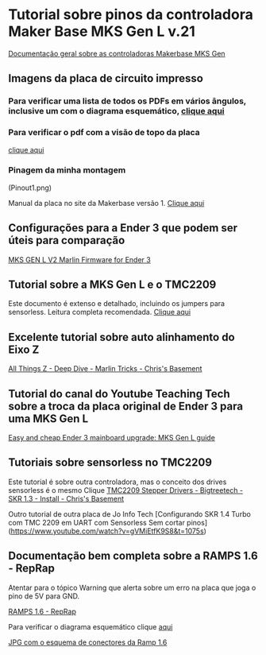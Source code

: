 # Tutorial sobre pinos da controladora Maker Base MKS Gen L v.21

[Documentação geral sobre as controladoras Makerbase MKS Gen](https://github.com/edilsoncorrea/MKS-GEN_L)

## Imagens da placa de circuito impresso

### Para verificar uma lista de todos os PDFs em vários ângulos, inclusive um com o diagrama esquemático, [clique aqui](https://github.com/edilsoncorrea/MKS-GEN_L/tree/master/hardware/MKS%20Gen_L%20V2.1_001)

### Para verificar o pdf com a visão de topo da placa 
[clique aqui](https://github.com/edilsoncorrea/MKS-GEN_L/blob/master/hardware/MKS%20Gen_L%20V2.1_001/MKS%20GEN_L%20V2.1_001%20TOP.pdf)

### Pinagem da minha montagem
(Pinout1.png)

Manual da placa no site da Makerbase versão 1. [Clique aqui](https://www.botnroll.com/img/cms/MKS-Gen-L.pdf)

## Configurações para a Ender 3 que podem ser úteis para comparação
[MKS GEN L V2 Marlin Firmware for Ender 3](https://github.com/MasterPuffin/MKS-GEN-L-V2-Marlin-Firmware-for-Ender-3)

## Tutorial sobre a MKS Gen L e o TMC2209 
Este documento é extenso e detalhado, incluindo os jumpers para sensorless. Leitura completa recomendada. [Clique aqui](https://github.com/makerbase-mks/MKS-GEN_L/wiki/Drivers_MKS_TMC2209)

## Excelente tutorial sobre auto alinhamento do Eixo Z
[All Things Z - Deep Dive - Marlin Tricks - Chris's Basement](https://www.youtube.com/watch?v=3jAFQdTk8iw)

## Tutorial do canal do Youtube Teaching Tech sobre a troca da placa original de Ender 3 para uma MKS Gen L
[Easy and cheap Ender 3 mainboard upgrade: MKS Gen L guide](https://www.youtube.com/watch?v=LNdMYgwez8Y&t=29)

## Tutoriais sobre sensorless no TMC2209
Este tutorial é sobre outra controladora, mas o conceito dos drives sensorless é o mesmo
Clique [TMC2209 Stepper Drivers - Bigtreetech - SKR 1.3 - Install - Chris's Basement](https://www.youtube.com/watch?v=H5ea2iyOscg)

Outro tutorial de outra placa de Jo Info Tech [Configurando SKR 1.4 Turbo com TMC 2209 em UART com Sensorless Sem cortar pinos]
(https://www.youtube.com/watch?v=gVMiEtfK9S8&t=1075s)

## Documentação bem completa sobre a RAMPS 1.6 - RepRap
Atentar para o tópico Warning que alerta sobre um erro na placa que joga o pino de 5V para GND.

[RAMPS 1.6 - RepRap](https://reprap.org/wiki/RAMPS_1.6)

Para verificar o diagrama esquemático clique [aqui](https://github.com/bigtreetech/ramps-1.6/blob/master/Ramps1.6/hardware/R6Schematic%20diagram.pdf)

[JPG com o esquema de conectores da Ramp 1.6](https://reprap.org/wiki/File:RAMPS1-6connectors.jpg)
